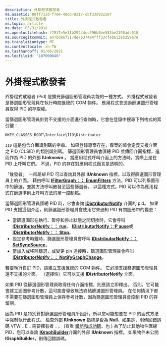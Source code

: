 ```yaml
---
description: 外掛程式散發者
ms.assetid: 80ff713d-f704-40d3-9317-cbf33d932207
title: 外掛程式散發者
ms.topic: article
ms.date: 05/31/2018
ms.openlocfilehash: f7817e5e31b29444cc596b0be583be2198adc018
ms.sourcegitcommit: a47bd86f517de76374e4fff33cfeb613eb259a7e
ms.translationtype: MT
ms.contentlocale: zh-TW
ms.lasthandoff: 01/06/2021
ms.locfileid: "107000040"
---
```

# <a name="plug-in-distributors"></a>外掛程式散發者

外掛程式散發者 (Pid) 是擴充篩選圖形管理員功能的一種方式。 外掛程式散發者是篩選圖形管理員在執行時間匯總的 COM 物件。 應用程式會透過篩選圖形管理員取得 PID 的存取權。

當篩選圖形管理員針對不支援的介面進行查詢時，它會在登錄中搜尋下列格式的索引鍵：


```C++
HKEY_CLASSES_ROOT\Interface\IID\Distributor
```



`IID` 這是包含介面識別碼的字串。 如果登錄專案存在，專案的值會定義支援介面之 PID (CLSID) 的類別識別碼。 篩選圖形管理員會匯總 PID 並傳回介面指標，進而作為 PID 的外部 **IUnknown** 。 當應用程式呼叫介面上的方法時，實際上是在 PID 上呼叫它們。 不過，PID 的存在對應用程式而言是透明的。

「散發者」 *一詞是指 PID* 可以查詢其外部 **IUnknown** 指標，以取得篩選圖形管理員上的介面。 藉由呼叫 [**IFilterGraph：： EnumFilters**](/windows/desktop/api/Strmif/nf-strmif-ifiltergraph-enumfilters) 方法，PID 可以列舉圖形中的篩選，並將方法呼叫散發至這些篩選器。 以這種方式，PID 可以作為應用程式在篩選準則上呼叫方法的單一控制點。

當篩選圖形管理員匯總 PID 時，它會查詢 [**IDistributorNotify**](/windows/desktop/api/Strmif/nn-strmif-idistributornotify) 介面的 pid。 如果 PID 支援這個介面，則篩選圖形管理員會使用它來通知 PID 有關圖形中的變更：

-   當篩選圖形在執行、暫停和停止狀態之間切換時，它會呼叫 [**IDistributorNotify：： run**](/windows/desktop/api/Strmif/nf-strmif-idistributornotify-run)、 [**IDistributorNotify：:P ause**](/windows/desktop/api/Strmif/nf-strmif-idistributornotify-pause)或 [**IDistributorNotify：： Stop**](/windows/desktop/api/Strmif/nf-strmif-idistributornotify-stop)。
-   設定參考時鐘時，篩選圖形管理員會呼叫 [**IDistributorNotify：： SetSyncSource**](/windows/desktop/api/Strmif/nf-strmif-idistributornotify-setsyncsource)。
-   當加入或移除篩選，或變更 pin 連接時，篩選圖形管理員會呼叫 [**IDistributorNotify：： NotifyGraphChange**](/windows/desktop/api/Strmif/nf-strmif-idistributornotify-notifygraphchange)。

若要執行自訂 PID，請建立支援匯總的 COM 物件。 它必須支援篩選圖形管理員還不支援的介面。 （選擇性）它可以支援 **IDistributorNotify** 介面。

如果 PID 從篩選圖形管理員取得任何介面指標，則應該立即釋出。 否則，它可能會建立迴圈參考計數，這可能會導致無法終結篩選圖形管理員。 在任何情況下都不需要在篩選圖形管理員上保存參考計數，因為篩選圖形管理員會控制 PID 的存留期。

因為 PID 是特別針對篩選圖形管理員所設計，所以您可能想要在 PID 的函式方法中強制執行此程式。 檢查外部 **IUnknown** 指標是否為 **Null**，如果是，則傳回錯誤碼 VFW \_ E \_ 需要擁有者 \_ 。  (查看 [錯誤和成功碼](error-and-success-codes.md)。也 ) 為了防止其他物件匯總 PID，您可以查詢 [**IGraphBuilder**](/windows/desktop/api/Strmif/nn-strmif-igraphbuilder)介面的外部 **IUnknown** 指標。 如果物件未公開 **IGraphBuilder**，則傳回錯誤碼。

 

 



